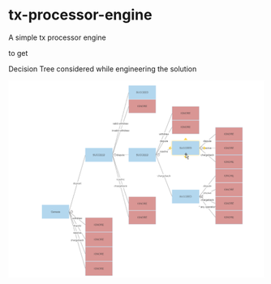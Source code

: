 # tx-processor-engine
A simple tx processor engine

to get 

Decision Tree considered while engineering the solution

![image description](resources/probability_tree.png)